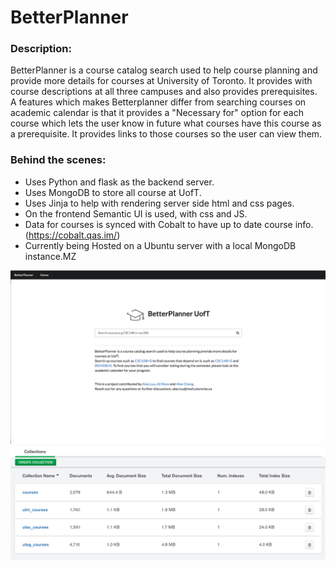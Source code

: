 # BetterPlanner

### Description:

BetterPlanner is a course catalog search used to help course planning and provide more details for courses at University of Toronto. It provides with course descriptions at all three campuses and also provides prerequisites. A features which makes Betterplanner differ from searching courses on academic calendar is that it provides a "Necessary for" option for each course which lets the user know in future what courses have this course as a prerequisite. It provides links to those courses so the user can view them.

### Behind the scenes:

- Uses Python and flask as the backend server.
- Uses MongoDB to store all course at UofT.
- Uses Jinja to help with rendering server side html and css pages.
- On the frontend Semantic UI is used, with css and JS.
- Data for courses is synced with Cobalt to have up to date course info. (https://cobalt.qas.im/)
- Currently being Hosted on a Ubuntu server with a local MongoDB instance.MZ

![](screenshot.png)
![](mongodb.png)
